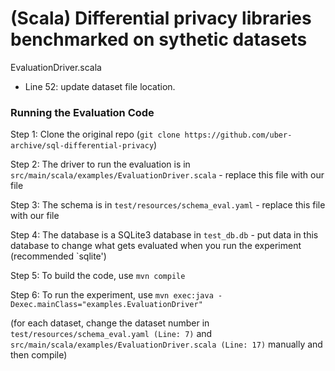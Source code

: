# (Scala) Differential privacy libraries benchmarked on sythetic datasets

EvaluationDriver.scala

- Line 52: update dataset file location.

### Running the Evaluation Code

Step 1: Clone the original repo (`git clone https://github.com/uber-archive/sql-differential-privacy`)

Step 2: The driver to run the evaluation is in  `src/main/scala/examples/EvaluationDriver.scala` - replace this file with our file

Step 3: The schema is in `test/resources/schema_eval.yaml`  - replace this file with our file

Step 4: The database is a SQLite3 database in `test_db.db` - put data in this database to change what gets evaluated when you run the experiment (recommended `sqlite')

Step 5: To build the code, use `mvn compile`

Step 6: To run the experiment, use `mvn exec:java -Dexec.mainClass="examples.EvaluationDriver"`

(for each dataset, change the dataset number in 
	`test/resources/schema_eval.yaml (Line: 7)` and 
	`src/main/scala/examples/EvaluationDriver.scala (Line: 17)` manually and then compile)
